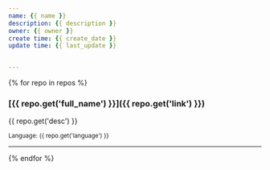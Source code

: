 ```yaml
---
name: {{ name }}
description: {{ description }}
owner: {{ owner }}
create time: {{ create_date }}
update time: {{ last_update }}


---
```


{% for repo in repos %}

### [{{ repo.get('full_name') }}]({{ repo.get('link') }})

{{ repo.get('desc') }}

<small>Language: {{ repo.get('language') }}</small>

-----------


{% endfor %}